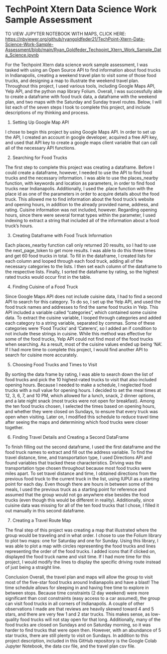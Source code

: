 # TechPoint Xtern Data Science Work Sample Assessment

TO VIEW JUPYTER NOTEBOOK WITH MAPS, CLICK HERE: https://nbviewer.org/github/ryangoldfeder21/TechPoint-Xtern-Data-Science-Work-Sample-Assessment/blob/main/Ryan_Goldfeder_Techpoint_Xtern_Work_Sample_Data_Science.ipynb
 
For the Techpoint Xtern data science work sample assessment, I was tasked with using an Open Source API to find information about food trucks in Indianapolis, creating a weekend travel plan to visit some of those food trucks, and designing a map to illustrate the weekend travel plan. Throughout this project, I used various tools, including Google Maps API, Yelp API, and the python map library Folium. Overall, I was successfully able to create a dataframe with food truck data, a dataframe with the weekend plan, and two maps with the Saturday and Sunday travel routes. Below, I will list each of the seven steps I took to complete this project, and include descriptions of my thinking and process.


1. Setting Up Google Map API

I chose to begin this project by using Google Maps API. In order to set up the API, I created an account in google developer, acquired a free API key, and used that API key to create a google maps client variable that can call all of the necessary API functions.


2. Searching for Food Trucks

The first step to complete this project was creating a dataframe. Before I could create a dataframe, however, I needed to use the API to find food trucks and the necessary information. I was able to use the places_nearby function, with keywords and location as parameters, in order to find food trucks near Indianapolis. Additionally, I used the .place function with the place id as one of the parameters in order to acquire details about the food truck. This allowed me to find information about the food truck’s website and opening hours, in addition to the already provided name, address, and rating. Cuisine information was not included, however. Regarding opening hours, since there were several format types within the parameter, I used indexing to extract a string that included all of the information about a food truck’s hours.


3. Creating Dataframe with Food Truck Information

Each places_nearby function call only returned 20 results, so I had to use the next_page_token to get more results. I was able to do this three times and get 60 food trucks in total. To fill in the dataframe, I created lists for each column and looped through each food truck, adding all of the necessary categories to the lists. I then set each column of the dataframe to the respective lists. Finally, I sorted the dataframe by rating, so the highest rated trucks would occur first in the table.


4. Finding Cuisine of a Food Truck

Since Google Maps API does not include cuisine data, I had to find a second API to search for this category. To do so, I set up the Yelp API, and used the food truck names and addresses to find the same food trucks in Yelp. This API included a variable called “categories”, which contained some cuisine data. To extract the cuisine variable, I looped through categories and added each category to a string variable, separated by commas. Some of these categories were ‘Food Trucks’ and ‘Caterers’, so I added an if condition to not include these strings in cuisine. While this method was effective for some of the food trucks, Yelp API could not find most of the food trucks when searching. As a result, most of the cuisine values ended up being ‘NA’. If I had more time to complete this project, I would find another API to search for cuisine more accurately.


5. Choosing Food Trucks and Times to Visit

By sorting the data frame by rating, I was able to search down the list of food trucks and pick the 10 highest-rated trucks to visit that also included opening hours. Because I needed to make a schedule, I neglected food trucks with a null value for opening hours. I decided to set the meal times at 12, 3, 6, 7, and 10 PM, which allowed for a lunch, snack, 2 dinner options, and a late night snack (most trucks were not open for breakfast). Among the ten food trucks chosen, I selected the times based on opening hours, and whether they were closed on Sundays, to ensure that every truck was open when visiting. Later on, I modified this schedule to reduce travel time after seeing the maps and determining which food trucks were closer together.


6. Finding Travel Details and Creating a Second DataFrame

To finish filling out the second dataframe, I used the first dataframe and the food truck names to extract and fill out the address variable. To find the travel distance, time, and transportation type, I used Directions API and found variables that tracked these characteristics. Driving was the transportation type chosen throughout because most food trucks were miles apart. To set travel distance and time, I obtained directions from the previous food truck to the current truck in the list, using IUPUI as a starting point for each day. Even though there are hours in between some of the meals, I used the previous truck as a starting point for reference and assumed that the group would not go anywhere else besides the food trucks (even though this would be different in reality). Additionally, since cuisine data was missing for all of the ten food trucks that I chose, I filled it out manually in this second dataframe.


7. Creating a Travel Route Map

The final step of this project was creating a map that illustrated where the group would be traveling and in what order. I chose to use the Folium library to plot two maps: one for Saturday and one for Sunday. Using this library, I was able to plot a map with circles representing the food trucks and lines representing the order of the food trucks. I added icons that if clicked on, displayed the food truck name and visit time. If I had more time for this project, I would modify the lines to display the specific driving route instead of just being a straight line.


Conclusion
Overall, the travel plan and maps will allow the group to visit most of the five-star food trucks around Indianapolis and have a blast! The time schedule allows for sleeping in and having free time to explore in between stops. Because time constraints (2 day weekend) were more significant than cost constraints (easy access to a car assumed), the group can visit food trucks in all corners of Indianapolis.
A couple of other observations I made are that reviews are heavily skewed toward 4 and 5 stars, and there are very few 1 and 2 star trucks. This makes sense, as low-quality food trucks will not stay open for that long. Additionally, many of the food trucks are closed on Sundays and on Saturday morning, so it was harder to find trucks that were open then. However, with an abundance of 5 star trucks, there are still plenty to visit on Sundays.
In addition to this project description, included in this GitHub repository is the Google Colab Jupyter Notebook, the data csv file, and the travel plan csv file.
